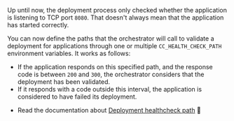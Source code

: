 
Up until now, the deployment process only checked whether the application is listening to TCP port `8080`. That doesn't always mean that the application has started correctly.

You can now define the paths that the orchestrator will call to validate a deployment for applications through one or multiple `CC_HEALTH_CHECK_PATH` environment variables. It works as follows:

* If the application responds on this specified path, and the response code is between `200` and `300`, the orchestrator considers that the deployment has been validated.
* If it responds with a code outside this interval, the application is considered to have failed its deployment.

- Read the documentation about [Deployment healthcheck path](/developers/doc/develop/healthcheck/) 📖



